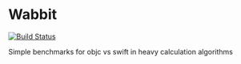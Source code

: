 # Wabbit
[![Build Status](https://travis-ci.org/3zcurdia/wabbit.svg?branch=master)](https://travis-ci.org/3zcurdia/wabbit)

Simple benchmarks for objc vs swift in heavy calculation algorithms

